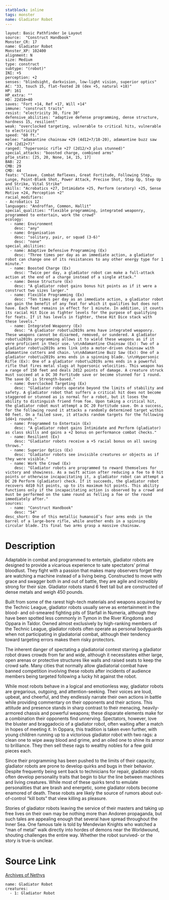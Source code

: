 ```yaml
---
statblock: inline
tags: monster
name: Gladiator Robot
---
```

```statblock
layout: Basic Pathfinder 1e Layout
source:  "Construct Handbook"
Monster_CR: 17
name: Gladiator Robot
Monster_XP: 102400
alignment: N
size: Medium
type: construct
subtype: "(robot)"
INI: +5
perception: +2
senses: "blindsight, darkvision, low-light vision, superior optics"
AC: "33, touch 15, flat-footed 28 (dex +5, natural +18)"
HP: 161
HP_extra: ""
HD: 22d10+40
saves: "Fort +14, Ref +17, Will +14"
immune: "construct traits"
resist: "electricity 30, fire 30"
defensive_abilities: "adaptive defense programming, dense structure, hardness 15, resilient"
weak: "overclocked targeting, vulnerable to critical hits, vulnerable to electricity"
speed: "60 ft."
melee: "adamantine chainsaw +29 (4d12+7/18-20), adamantine buzz saw +29 (2d12+7)"
ranged: "hypersonic rifle +27 (2d12/×3 plus stunned)"
special_attacks: "boosted charge, combined arms"
pf1e_stats: [25, 20, None, 14, 15, 17]
BAB: 22
CMB: 29
CMD: 44
feats: "Cleave, Combat Reflexes, Great Fortitude, Following Step, Lunge, Point-Blank Shot, Power Attack, Precise Shot, Step Up, Step Up and Strike, Vital Strike"
skills: "Acrobatics +27, Intimidate +25, Perform (oratory) +25, Sense Motive +24, Perception +2"
racial_modifiers:
- Acrobatics 12
languages: "Androffan, Common, Hallit"
special_qualities: "flexible programming, integrated weaponry, programmed to entertain, work the crowd"
ecology:
  - name: Environment
    desc: "any"
  - name: Organisation
    desc: "solitary, pair, or squad (3-6)"
    desc: "none"
special_abilities:
  - name: Adaptive Defensive Programming (Ex)
    desc: "Three times per day as an immediate action, a gladiator robot can change one of its resistances to any other energy type for 1 minute."
  - name: Boosted Charge (Ex)
    desc: "Twice per day, a gladiator robot can make a full-attack action at the end of a charge instead of a single attack."
  - name: Dense Structure (Ex)
    desc: "A gladiator robot gains bonus hit points as if it were a construct two sizes larger."
  - name: Flexible Programming (Ex)
    desc: "Ten times per day as an immediate action, a gladiator robot can gain the benefit of any feat for which it qualifies but does not have. Each feat remains in effect for 1 minute. In addition, it counts its racial Hit Dice as fighter levels for the purpose of qualifying for feats. If it has levels in fighter, these Hit Dice stack with these levels."
  - name: Integrated Weaponry (Ex)
    desc: "A gladiator robot\u2019s arms have integrated weaponry. These weapons cannot be disarmed, removed, or sundered. A gladiator robot\u2019s programming allows it to wield these weapons as if it were proficient in their use. \n\nAdamantine Chainsaw (Ex): Two of a gladiator robot\u2019s arms link into a motor-driven chainsaw with adamantine cutters and chain. \n\nAdamantine Buzz Saw (Ex): One of a gladiator robot\u2019s arms ends in a spinning blade. \n\nHypersonic Rifle (Ex): One of a gladiator robot\u2019s arms ends in a powerful rifle that fires metal slugs at hypersonic velocities. This weapon has a range of 150 feet and deals 2d12 points of damage. A creature struck must succeed at a DC 30 Fortitude save or become stunned for 1 round. The save DC is Strength-based."
  - name: Overclocked Targeting (Ex)
    desc: "Gladiator robots operate beyond the limits of stability and safety. A gladiator robot that suffers a critical hit does not become staggered or stunned as is normal for a robot, but it loses the ability to distinguish friend from foe. Upon taking a critical hit, the gladiator robot must attempt a DC 20 Fortitude save. On a success, for the following round it attacks a randomly determined target within 60 feet. On a failed save, it attacks random targets for the following 1d4+1 rounds."
  - name: Programmed to Entertain (Ex)
    desc: "A gladiator robot gains Intimidate and Perform (gladiator) as class skills and gains a +2 bonus on performance combat checks."
  - name: Resilient (Ex)
    desc: "Gladiator robots receive a +5 racial bonus on all saving throws."
  - name: Superior Optics (Ex)
    desc: "Gladiator robots see invisible creatures or objects as if they were visible."
  - name: Work the Crowd (Ex)
    desc: "Gladiator robots are programmed to reward themselves for victory and showiness. As a swift action after reducing a foe to 0 hit points or otherwise incapacitating it, a gladiator robot can attempt a DC 20 Perform (gladiator) check. If it succeeds, the gladiator robot recovers 4d10 hit points, up to its maximum hit points. This ability functions only if the incapacitating action is observed by a crowd and must be performed on the same round as felling a foe or the round immediately after."
sources:
  - name: "Construct Handbook"
    desc: "54"
desc_short: One of this metallic humanoid’s four arms ends in the barrel of a large-bore rifle, while another ends in a spinning circular blade. Its final two arms grasp a massive chainsaw.
```
# Description
Adaptable in combat and programmed to entertain, gladiator robots are designed to provide a vicarious experience to sate spectators’ primal bloodlust. They fight with a passion that makes many observers forget they are watching a machine instead of a living being. Constructed to move with grace and swagger both in and out of battle, they are agile and incredibly strong for their size. Gladiator robots stand 6 feet tall but are constructed of dense metals and weigh 450 pounds.

 Built from some of the rarest high-tech materials and weapons acquired by the Technic League, gladiator robots usually serve as entertainment in the blood- and oil-smeared fighting pits of Starfall in Numeria, although they have been spotted less commonly in Tymon in the River Kingdoms and Oppara in Taldor. Owned almost exclusively by high-ranking members of the Technic League, gladiator robots often operate as personal bodyguards when not participating in gladiatorial combat, although their tendency toward targeting errors makes them risky protectors.

 The inherent danger of spectating a gladiatorial contest starring a gladiator robot draws crowds from far and wide, although it necessitates either large, open arenas or protective structures like walls and raised seats to keep the crowd safe. Many cities that normally allow gladiatorial combat have banned competition involving these robots after incidents of audience members being targeted following a lucky hit against the robot.

 While most robots behave in a logical and emotionless way, gladiator robots are gregarious, outgoing, and attention-seeking. Their voices are loud, upbeat, and cheerful, and they endlessly narrate their own actions in battle while providing commentary on their opponents and their actions. This attitude and presence stands in sharp contrast to their menacing, heavily-armored chassis and powerful weapons; these disparate elements make for a combination their opponents find unnerving. Spectators, however, love the bluster and braggadocio of a gladiator robot, often waiting after a match in hopes of meeting it. In Oppara, this tradition is taken even further, with young children running up to a victorious gladiator robot with two rags: a clean one to wipe away blood and grime, and an oiled one to shine its armor to brilliance. They then sell these rags to wealthy nobles for a few gold pieces each.

 Since their programming has been pushed to the limits of their capacity, gladiator robots are prone to develop quirks and bugs in their behavior. Despite frequently being sent back to technicians for repair, gladiator robots often develop personality traits that begin to blur the line between machines and living creatures. While most of these quirks tend to emulate personalities that are brash and energetic, some gladiator robots become enamored of death. These robots are likely the source of rumors about out-of-control “kill bots” that view killing as pleasure.

 Stories of gladiator robots leaving the service of their masters and taking up free lives on their own may be nothing more than Andoren propaganda, but such tales are appealing enough that several have spread throughout the Inner Sea. One famous tale is told by Mendevian Knights who watched a “man of metal” walk directly into hordes of demons near the Worldwound, shouting challenges the entire way. Whether the robot survived- or the story is true-is unclear.
# Source Link
[Archives of Nethys](https://aonprd.com/MonsterDisplay.aspx?ItemName=Gladiator%20Robot)
```encounter-table
name: Gladiator Robot
creatures:
  - 1: Gladiator Robot
```
